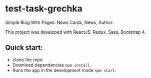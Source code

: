 # test-task-grechka

Simple Blog With Pages: News Cards, News, Author.

This project was developed with ReactJS, Redux, Sass, Bootstrap 4.

## Quick start:

* clone the repo
* Download dependencies `npm install`
* Runs the app in the development mode `npm start`.